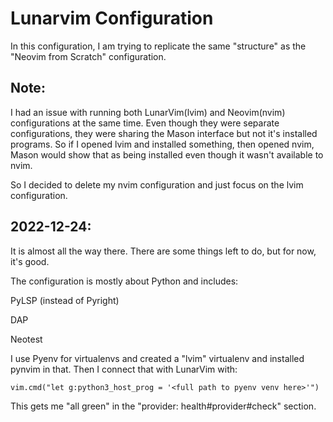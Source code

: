 # Lunarvim Configuration

In this configuration, I am trying to replicate the same "structure" as the "Neovim from Scratch" configuration.

## Note:
I had an issue with running both LunarVim(lvim) and Neovim(nvim) configurations at the same time.
Even though they were separate configurations, they were sharing the Mason interface but not it's installed programs.
So if I opened lvim and installed something, then opened nvim, Mason would show that as being installed even though it wasn't available to nvim.

So I decided to delete my nvim configuration and just focus on the lvim configuration.

## 2022-12-24:
It is almost all the way there. There are some things left to do, but for now, it's good.

The configuration is mostly about Python and includes:

  PyLSP (instead of Pyright)

  DAP

  Neotest


I use Pyenv for virtualenvs and created a "lvim" virtualenv and installed pynvim in that. Then I connect that with LunarVim with:

```
vim.cmd("let g:python3_host_prog = '<full path to pyenv venv here>'")
```
This gets me "all green" in the "provider: health#provider#check" section.

